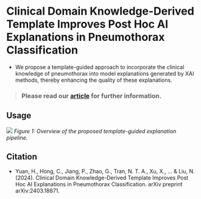 # Clinical Domain Knowledge-Derived Template Improves Post Hoc AI Explanations in Pneumothorax Classification
-   We propose a template-guided approach to incorporate the clinical knowledge of pneumothorax into model explanations generated by XAI methods, thereby enhancing the quality of these explanations.
> ### Please read our [article](https://arxiv.org/pdf/2403.18871) for further information.

## Usage
![](path_to_image)
*Figure 1: Overview of the proposed template-guided explanation pipeline.*

## Citation
* Yuan, H., Hong, C., Jiang, P., Zhao, G., Tran, N. T. A., Xu, X., ... & Liu, N. (2024). Clinical Domain Knowledge-Derived Template Improves Post Hoc AI Explanations in Pneumothorax Classification. arXiv preprint arXiv:2403.18871.
